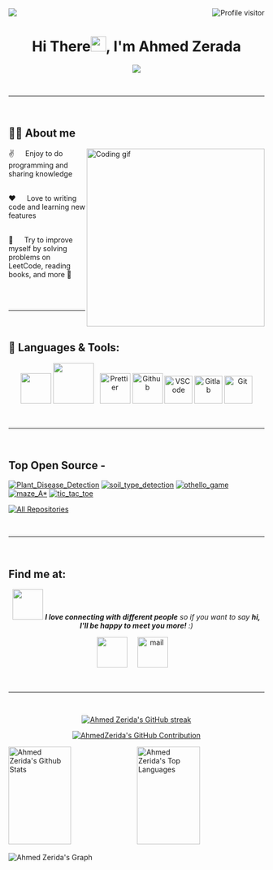 <a href="https://komarev.com/ghpvc/?username=AhmedZerada">
  <img align="right" src="https://komarev.com/ghpvc/?username=AhmedZerada&label=Visitors&color=0e75b6&style=flat" alt="Profile visitor" />
</a>

<a href="https://github.com/AhmedZerida">
 <img src="https://github.githubassets.com/images/modules/site/social-cards/github-social.png" />
</a>

<h1 align="center">Hi There<img src="https://raw.githubusercontent.com/MartinHeinz/MartinHeinz/master/wave.gif" width="30px">, I'm Ahmed Zerada</h1>
<p align="center">
  <a href="https://github.com/Ratheshan03/readme-typing-svg"><img src="https://readme-typing-svg.herokuapp.com?lines=data+scientist;Computer+Science+Undergraduate;Aspiring+Learner&center=true&width=500&height=50"></a>
</p>

<br/>
<hr/>
<br/>

## 🙋‍♂️ About me

<p>
  <img align="right" width="350" src="https://github.com/alsiam/alsiam/blob/main/assets/programmer.gif" alt="Coding gif" />

✌️ &emsp; Enjoy to do programming and sharing knowledge <br/><br/>

❤️ &emsp; Love to writing code and learning new features<br/><br/>

🌱 &emsp; Try to improve myself by solving problems on LeetCode, reading books, and more 💪<br/><br/>

</p>

<br/>
<hr/>
<br/>

## 🚀 Languages & Tools:

<p align="center"> 
 <a href="https://www.python.org" target="_blank"> <img src="https://techstack-generator.vercel.app/python-icon.svg" width="60" height="60"/></a>
 <a style="padding-right:8px;" href="https://www.mysql.com/" target="_blank"> <img src="https://techstack-generator.vercel.app/mysql-icon.svg" width="80" height="80"/></a> 
 <a href="https://prettier.io/" target="_blank"><img alt="Prettier" src="https://techstack-generator.vercel.app/prettier-icon.svg" width="60" height="60" /></a>
 <a href="https://github.com/" target="_blank"><img alt="Github" src="https://techstack-generator.vercel.app/github-icon.svg" width="60" height="60" /></a>
 <a href="https://code.visualstudio.com/" target="_blank"><img alt="VSCode" width="55" height="55" src="https://skillicons.dev/icons?i=vscode"/></a>
 <a href="https://gitlab" target="_blank"><img alt="Gitlab" width="55" height="55" src="https://skillicons.dev/icons?i=gitlab"/></a>
 <a href="https://git-scm.com/" target="_blank"><img alt="Git" width="55" height="55" src="https://skillicons.dev/icons?i=git"/></a>

</p>

<br/>
<hr/>
<br/>

## Top Open Source -

[![Plant_Disease_Detection](https://github-readme-stats.vercel.app/api/pin/?username=AhmedZerida&repo=Plant_Disease_Detection&border_color=7F3FBF&bg_color=0D1117&title_color=C9D1D9&text_color=8B949E&icon_color=7F3FBF)](https://github.com/AhmedZerida/Plant_Disease_Detection)
[![soil_type_detection](https://github-readme-stats.vercel.app/api/pin/?username=AhmedZerida&repo=soil_type_detection&border_color=7F3FBF&bg_color=0D1117&title_color=C9D1D9&text_color=8B949E&icon_color=7F3FBF)](https://github.com/AhmedZerida/soil_type_detection)
[![othello_game](https://github-readme-stats.vercel.app/api/pin/?username=AhmedZerida&repo=othello_game&border_color=7F3FBF&bg_color=0D1117&title_color=C9D1D9&text_color=8B949E&icon_color=7F3FBF)](https://github.com/AhmedZerida/othello_game)
[![maze_A*](https://github-readme-stats.vercel.app/api/pin/?username=AhmedZerida&repo=maze_A-&border_color=7F3FBF&bg_color=0D1117&title_color=C9D1D9&text_color=8B949E&icon_color=7F3FBF)](https://github.com/AhmedZerida/maze_A-)
[![tic_tac_toe](https://github-readme-stats.vercel.app/api/pin/?username=AhmedZerida&repo=tic_tac_toe&border_color=7F3FBF&bg_color=0D1117&title_color=C9D1D9&text_color=8B949E&icon_color=7F3FBF)](https://github.com/AhmedZerida/tic_tac_toe)

<p align="left">
  <a href="https://github.com/AhmedZerida?tab=repositories" target="_blank"><img alt="All Repositories" title="All Repositories" src="https://img.shields.io/badge/-All%20Repos-2962FF?style=for-the-badge&logo=koding&logoColor=white"/></a>
</p>

<br/>
<hr/>
<br/>

## Find me at:

<p align="center">
<img src="https://media.giphy.com/media/LnQjpWaON8nhr21vNW/giphy.gif" width="60"> <em><b>I love connecting with different people</b> so if you want to say <b>hi, I'll be happy to meet you more!</b> :)</em>
</p>
<p align="center">
 <a href = "linkedin.com/in/ahmed-zerida-507a3a213" target="_blank"><img width="60" height="60" src="https://skillicons.dev/icons?i=linkedin"/></a> &nbsp; &nbsp;
 <a href = "mailto:ahmedzerii510@gmail.com" target="_blank"><img width="60" height="60" alt="mail" src="https://skillicons.dev/icons?i=gmail"/></a> &nbsp; &nbsp;
</p>

<br/>
<hr/>
<br/>

<p align="center">
  <a href="https://github.com/AhmedZerida">
    <img src="https://github-readme-streak-stats.herokuapp.com/?user=AhmedZerida&theme=radical&border=7F3FBF&background=0D1117" alt="Ahmed Zerida's GitHub streak"/>
  </a>
</p>

<p align="center">
  <a href="https://github.com/AhmedZerida">
    <img src="http://github-profile-summary-cards.vercel.app/api/cards/profile-details?username=AhmedZerida&theme=radical" alt="AhmedZerida's GitHub Contribution"/>
  </a>
</p>

<a> 
    <a href="https://github.com/AhmedZerida"><img alt="Ahmed Zerida's Github Stats" src="https://denvercoder1-github-readme-stats.vercel.app/api?username=AhmedZerida&show_icons=true&count_private=true&theme=react&border_color=7F3FBF&bg_color=0D1117&title_color=F85D7F&icon_color=F8D866" height="192px" width="49.5%"/></a>
  <a href="https://github.com/AhmedZerida"><img alt="Ahmed Zerida's Top Languages" src="https://denvercoder1-github-readme-stats.vercel.app/api/top-langs/?username=AhmedZerida&langs_count=8&layout=compact&theme=react&border_color=7F3FBF&bg_color=0D1117&title_color=F85D7F&icon_color=F8D866" height="192px" width="49.5%"/></a>
  <br/>
</a>

![Ahmed Zerida's Graph](https://github-readme-activity-graph.vercel.app/graph?username=AhmedZerida&custom_title=AhmedZerida's%20GitHub%20Activity%20Graph&bg_color=0D1117&color=7F3FBF&line=7F3FBF&point=7F3FBF&area_color=FFFFFF&title_color=FFFFFF&area=true)
